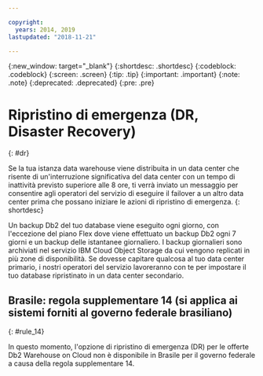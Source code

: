 ```yaml
---

copyright:
  years: 2014, 2019
lastupdated: "2018-11-21"

---
```


<!-- Attribute definitions --> 
{:new_window: target="_blank"}
{:shortdesc: .shortdesc}
{:codeblock: .codeblock}
{:screen: .screen}
{:tip: .tip}
{:important: .important}
{:note: .note}
{:deprecated: .deprecated}
{:pre: .pre}

# Ripristino di emergenza (DR, Disaster Recovery)
{: #dr}

Se la tua istanza data warehouse viene distribuita in un data center che risente di un'interruzione significativa del data center con un tempo di inattività previsto superiore alle 8 ore, ti verrà inviato un messaggio per consentire agli operatori del servizio di eseguire il failover a un altro data center prima che possano iniziare le azioni di ripristino di emergenza.
{: shortdesc}

Un backup Db2 del tuo database viene eseguito ogni giorno, con l'eccezione del piano Flex dove viene effettuato un backup Db2 ogni 7 giorni e un backup delle istantanee giornaliero. I backup giornalieri sono archiviati nel servizio IBM Cloud Object Storage da cui vengono replicati in più zone di disponibilità. Se dovesse capitare qualcosa al tuo data center primario, i nostri operatori del servizio lavoreranno con te per impostare il tuo database ripristinato in un data center secondario.

## **Brasile: regola supplementare 14** (si applica ai sistemi forniti al governo federale brasiliano)
{: #rule_14}

In questo momento, l'opzione di ripristino di emergenza (DR) per le offerte Db2 Warehouse on Cloud non è disponibile in Brasile per il governo federale a causa della regola supplementare 14.

